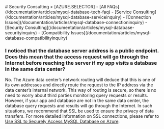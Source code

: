 <properties linkid="" urlDisplayName="" pageTitle="MySQL Service Questions – Microsoft Azure Cloud" metaKeywords="Azure Cloud, technical documentation, documents and resources, MySQL, database, FAQ, Azure MySQL, MySQL PaaS, Azure MySQL PaaS, Azure MySQL Service, Azure RDS" description="Provides quick answers for common technical questions encountered by users when using MySQL Database on Azure. Contact technical support if you have any further questions." metaCanonical="" services="MySQL" documentationCenter="Services" title="" authors="" solutions="" manager="" editor="" />

<tags ms.service="mysql" ms.date="" wacn.date="12/01/2015"/>
# Security Consulting
> [AZURE.SELECTOR]
- [All FAQs](/documentation/articles/mysql-database-tech-faq)
- [Service Consulting](/documentation/articles/mysql-database-serviceinquiry)
- [Connection Issues](/documentation/articles/mysql-database-connectioninquiry)
- [Security Consulting](/documentation/articles/mysql-database-securityinquiry)
- [Compatibility Issues](/documentation/articles/mysql-database-compatibilityinquiry)

### **I noticed that the database server address is a public endpoint. Does this mean that the access request will go through the Internet before reaching the server if my app visits a database in the same data center?**

No. The Azure data center’s network routing will deduce that this is one of its own addresses and directly route the request to the IP address via the data center’s internal network. This way of routing is secure, so there is no need to worry about third parties monitoring query requests or results. However, if your app and database are not in the same data center, the database query requests and results will go through the Internet. In such situations, we recommend that SSL be used to ensure the privacy of data transfers. For more detailed information on SSL connections, please refer to [Use SSL to Securely Access MySQL Database on Azure](/documentation/articles/mysql-database-ssl-connection/).

<!---HONumber=Acom_0104_2016_MySql-->